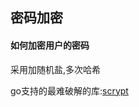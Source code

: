 ## 密码加密

#### 如何加密用户的密码

采用加随机盐,多次哈希

go支持的最难破解的库:[scrypt](https://github.com/golang/crypto/tree/master/scrypt)